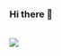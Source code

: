 ### Hi there 👋
<br /> ![](https://komarev.com/ghpvc/?username=vanyaognevpidoras2004)
<!--
**Waygonbeats/Waygonbeats** is a ✨ _special_ ✨ repository because its `README.md` (this file) appears on your GitHub profile.




-->
